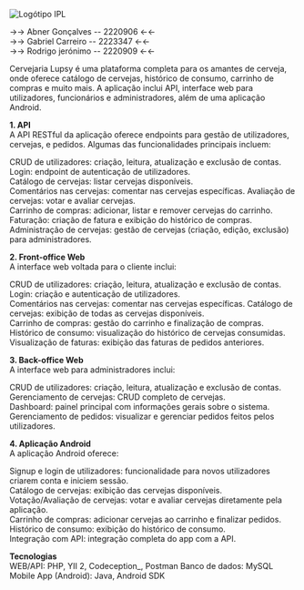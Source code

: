 
![Logótipo IPL](imagem/ipl.jpg)


→→ Abner Gonçalves -- 2220906 ←←  
→→ Gabriel Carreiro -- 2223347 ←←  
→→ Rodrigo jerónimo -- 2220909 ←←  

Cervejaria Lupsy é uma plataforma completa para os amantes de cerveja, onde oferece catálogo de cervejas, histórico de consumo, carrinho de compras e muito mais. A aplicação inclui API, interface web para utilizadores, funcionários e administradores, além de uma aplicação Android.  


**1. API**  
A API RESTful da aplicação oferece endpoints para gestão de utilizadores, cervejas, e pedidos. Algumas das funcionalidades principais incluem:  


CRUD de utilizadores: criação, leitura, atualização e exclusão de contas.  
Login: endpoint de autenticação de utilizadores.  
Catálogo de cervejas: listar cervejas disponíveis.  
Comentários nas cervejas: comentar nas cervejas específicas.
Avaliação de cervejas: votar e avaliar cervejas.  
Carrinho de compras: adicionar, listar e remover cervejas do carrinho.  
Faturação: criação de fatura e exibição do histórico de compras.  
Administração de cervejas: gestão de cervejas (criação, edição, exclusão) para administradores.  

  
**2. Front-office Web**  
A interface web voltada para o cliente inclui:  


CRUD de utilizadores: criação, leitura, atualização e exclusão de contas.  
Login: criação e autenticação de utilizadores.  
Comentários nas cervejas: comentar nas cervejas específicas.
Catálogo de cervejas: exibição de todas as cervejas disponíveis.  
Carrinho de compras: gestão do carrinho e finalização de compras.  
Histórico de consumo: visualização do histórico de cervejas consumidas.  
Visualização de faturas: exibição das faturas de pedidos anteriores.  


**3. Back-office Web**  
A interface web para administradores inclui:  


CRUD de utilizadores: criação, leitura, atualização e exclusão de contas.  
Gerenciamento de cervejas: CRUD completo de cervejas.  
Dashboard: painel principal com informações gerais sobre o sistema.  
Gerenciamento de pedidos: visualizar e gerenciar pedidos feitos pelos utilizadores.  


**4. Aplicação Android**  
A aplicação Android oferece:  


Signup e login de utilizadores: funcionalidade para novos utilizadores criarem conta e iniciem sessão.  
Catálogo de cervejas: exibição das cervejas disponíveis.  
Votação/Avaliação de cervejas: votar e avaliar cervejas diretamente pela aplicação.  
Carrinho de compras: adicionar cervejas ao carrinho e finalizar pedidos.  
Histórico de consumo: exibição do histórico de consumo.  
Integração com API: integração completa do app com a API.  


**Tecnologias**  
WEB/API: PHP, YII 2, Codeception_, Postman 
Banco de dados: MySQL  
Mobile App (Android): Java, Android SDK
